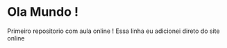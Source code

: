 # Ola Mundo !
 Primeiro repositorio com aula online !
Essa linha eu adicionei direto do site online
